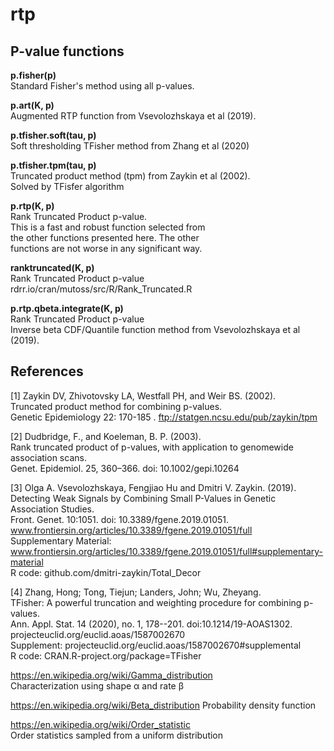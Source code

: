 # rtp

## P-value functions

**p.fisher(p)**  
Standard Fisher's method using all p-values.  

**p.art(K, p)**   
Augmented RTP function from Vsevolozhskaya et al (2019).  

**p.tfisher.soft(tau, p)**   
Soft thresholding TFisher method from Zhang et al (2020)  

**p.tfisher.tpm(tau, p)**   
Truncated product method (tpm) from Zaykin et al (2002).    
Solved by TFisfer algorithm  


**p.rtp(K, p)**   
Rank Truncated Product p-value.  
This is a fast and robust function selected from  
the other functions presented here. The other  
functions are not worse in any significant way.  

**ranktruncated(K, p)**   
Rank Truncated Product p-value  
rdrr.io/cran/mutoss/src/R/Rank_Truncated.R  

**p.rtp.qbeta.integrate(K, p)**    
Rank Truncated Product p-value  
Inverse beta CDF/Quantile function method from Vsevolozhskaya et al (2019).

## References  
[1] Zaykin DV, Zhivotovsky LA, Westfall PH, and Weir BS. (2002).   
Truncated product method for combining p-values.   
Genetic Epidemiology 22: 170-185  .
ftp://statgen.ncsu.edu/pub/zaykin/tpm  

[2] Dudbridge, F., and Koeleman, B. P. (2003).   
Rank truncated product of p-values, with application to genomewide association scans.   
Genet. Epidemiol. 25, 360–366. doi: 10.1002/gepi.10264  

[3] Olga A. Vsevolozhskaya, Fengjiao Hu and Dmitri V. Zaykin. (2019).  
Detecting Weak Signals by Combining Small P-Values in Genetic Association Studies.  
Front. Genet. 10:1051. doi: 10.3389/fgene.2019.01051.  
www.frontiersin.org/articles/10.3389/fgene.2019.01051/full  
Supplementary Material:  
www.frontiersin.org/articles/10.3389/fgene.2019.01051/full#supplementary-material  
R code: github.com/dmitri-zaykin/Total_Decor  

[4] Zhang, Hong; Tong, Tiejun; Landers, John; Wu, Zheyang.  
TFisher: A powerful truncation and weighting procedure for combining p-values.  
Ann. Appl. Stat. 14 (2020), no. 1, 178--201. doi:10.1214/19-AOAS1302.  
projecteuclid.org/euclid.aoas/1587002670  
Supplement: projecteuclid.org/euclid.aoas/1587002670#supplemental  
R code: CRAN.R-project.org/package=TFisher  

https://en.wikipedia.org/wiki/Gamma_distribution  
Characterization using shape α and rate β  

https://en.wikipedia.org/wiki/Beta_distribution 
Probability density function 

https://en.wikipedia.org/wiki/Order_statistic   
Order statistics sampled from a uniform distribution  
